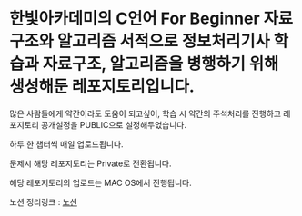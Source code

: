 # 한빛아카데미의 C언어 For Beginner 자료구조와 알고리즘 서적으로 정보처리기사 학습과 자료구조, 알고리즘을 병행하기 위해 생성해둔 레포지토리입니다.

많은 사람들에게 약간이라도 도움이 되고싶어, 학습 시 약간의 주석처리를 진행하고 레포지토리 공개설정을 PUBLIC으로 설정해두었습니다.

하루 한 챕터씩 매일 업로드됩니다.

문제시 해당 레포지토리는 Private로 전환됩니다.

해당 레포지토리의 업로드는 MAC OS에서 진행됩니다.

노션 정리링크 : [노션](https://band-chive-aa5.notion.site/C-For-Beginner-1ff700824ca08048a262f2da7efd77e4?pvs=74)

